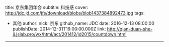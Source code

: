 title: 京东集团年会
subtitle: 科技感
cover: http://jdc.jd.com/jfs/download/blobs/blob1437384892473.jpg
tags:
  - 其他
author:
  nick: 京东
  github_name: JDC
date: 2016-12-13 08:00:00
publishDate: 2014-12-31T16:00:00.000Z
link: http://qian-duan-she-ji.jslab.pro/wx/html/act/201412/jd2015/countdown.html

---